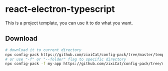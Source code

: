 # react-electron-typescript
This is a project template, you can use it to do what you want.

## Download
```bash
# download it to current directory
npx config-pack https://github.com/zixiCat/config-pack/tree/master/template/react-electron-typescript
# or use "-f" or "--folder" flag to specific directory
npx config-pack -f my-app https://github.com/zixiCat/config-pack/tree/master/template/react-electron-typescript
```